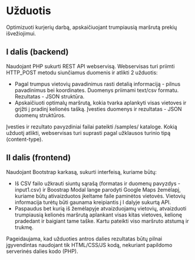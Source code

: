 # Užduotis

Optimizuoti kurjerių darbą, apskaičiuojant trumpiausią maršrutą prekių išvežiojimui.

## I dalis (backend)

Naudojant PHP sukurti REST API webservisą. Webservisas turi priimti HTTP_POST metodu siunčiamus duomenis ir atlikti 2 užduotis:

* Pagal trumpus vietovių pavadinimus rasti detalią informaciją - pilnus pavadinimus bei koordinates. Duomenys priimami text/csv formatu. Rezultatas - JSON struktūra.
* Apskaičiuoti optimalų maršrutą, kokia tvarka aplankyti visas vietoves ir grįžti į pradinį kelionės tašką. Įvesties duomenys ir rezultatas - JSON duomenų struktūros.

Įvesties ir rezultato pavyzdiniai failai pateikti /samples/ kataloge. Kokią užduotį atlikti, webservisas turi suprasti pagal užklausos turinio tipą (content-type).

## II dalis (frontend)

Naudojant Bootstrap karkasą, sukurti interfeisą, kuriame būtų:

* Iš CSV failo užkrauti siuntų sąrašą (formatas ir duomenų pavyzdys - input1.csv) ir Boostrap Modal lange parodyti Google Maps žemėlapį, kuriame būtų  ativaizduotos įkeltame faile paminėtos vietovės. Vietovių informacija turėtų būti gaunama kreipiantis į I dalyje sukurtą API.
* Paspaudus bet kurią iš žemėlapyje atvaizduojamų vietovių, atvaizduoti trumpiausią kelionės maršrutą aplankant visas kitas vietoves, kelionę pradedant ir baigiant tame taške. Kartu pateikti viso maršruto atstumą ir trukmę.

Pageidaujama, kad užduoties antros dalies rezultatas būtų pilnai įgyvendintas naudojant tik HTML/CSS/JS kodą, nekuriant papildomo serverinės dalies kodo (PHP).
